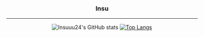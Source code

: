 <div align = "center">



### Insu

---

![Insuuu24's GitHub stats](https://github-readme-stats.vercel.app/api?username=Insuuu24&show_icons=true&theme=highcontrast)
[![Top Langs](https://github-readme-stats.vercel.app/api/top-langs/?username=Insuuu24&layout=compact&theme=merko)](https://github.com/Insuuu24/github-readme-stats)

</div>

